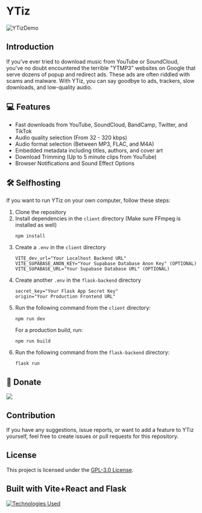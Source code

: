 # YTiz

![YTizDemo](https://github.com/tizerk/ytiz/assets/78773655/666bf1f4-f93e-4cc9-898e-a9ab43c2ab3d)

## Introduction

If you've ever tried to download music from YouTube or SoundCloud, you've no doubt encountered the terrible "YTMP3" websites on Google that serve dozens of popup and redirect ads. These ads are often riddled with scams and malware. With YTiz, you can say goodbye to ads, trackers, slow downloads, and low-quality audio.

## 💻 Features

- Fast downloads from YouTube, SoundCloud, BandCamp, Twitter, and TikTok
- Audio quality selection (From 32 - 320 kbps)
- Audio format selection (Between MP3, FLAC, and M4A)
- Embedded metadata including titles, authors, and cover art
- Download Trimming (Up to 5 minute clips from YouTube)
- Browser Notifications and Sound Effect Options

## 🛠 Selfhosting

If you want to run YTiz on your own computer, follow these steps:

1. Clone the repository
2. Install dependencies in the `client` directory (Make sure FFmpeg is installed as well)
   ```
   npm install
   ```
3. Create a `.env` in the `client` directory
   ```
   VITE_dev_url="Your Localhost Backend URL"
   VITE_SUPABASE_ANON_KEY="Your Supabase Database Anon Key" (OPTIONAL)
   VITE_SUPABASE_URL="Your Supabase Database URL" (OPTIONAL)
   ```
4. Create another `.env` in the `flask-backend` directory
   ```
   secret_key="Your Flask App Secret Key"
   origin="Your Production Frontend URL"
   ```
5. Run the following command from the `client` directory:
   ```
   npm run dev
   ```
   For a production build, run:
   ```
   npm run build
   ```
6. Run the following command from the `flask-backend` directory:
   ```
   flask run
   ```

## 🎁 Donate

<a href="https://ko-fi.com/tizerk">
  <img src="https://assets-global.website-files.com/5c14e387dab576fe667689cf/64f1a9ddd0246590df69ea1a_kofi_short_button_dark%25402x-p-500.png" />
<a/>

## Contribution

If you have any suggestions, issue reports, or want to add a feature to YTiz yourself, feel free to create issues or pull requests for this repository.

## License

This project is licensed under the [GPL-3.0 License](LICENSE).

## Built with Vite+React and Flask

[![Technologies Used](https://skillicons.dev/icons?i=vite,react,flask)](https://skillicons.dev)
